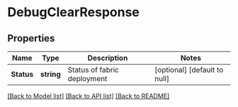 # DebugClearResponse

## Properties
Name | Type | Description | Notes
------------ | ------------- | ------------- | -------------
**Status** | **string** | Status of fabric deployment | [optional] [default to null]

[[Back to Model list]](../README.md#documentation-for-models) [[Back to API list]](../README.md#documentation-for-api-endpoints) [[Back to README]](../README.md)


